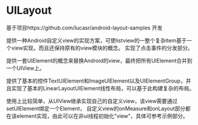 # UILayout
基于项目https://github.com/lucasr/android-layout-samples 开发

提供一种Android自定义view的实现方案，可使listview的一整个复杂item基于一个view实现，而且还保持原有的view模块的概念。
实现了点击事件的分发部分。

提供一套UIElement的概念来替换Android的view，最终把所有UIElement合并到一个UIView上。

提供了基本的控件TextUIElement和ImageUIElement以及UIElementGroup，并且实现了基本的LinearLayoutUIElement线性布局，可以基于此构建复杂的布局。

使用上比较简单，从UIView继承实现自己的自定义view，该view需要通过setUIElement绑定一个Element，
自定义view的onMeasure和onLayout部分都在该element实现，由此可以在非ui线程初始化"view"，具体可参考示例部分。
